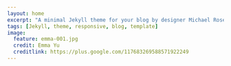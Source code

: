 ```yaml
---
layout: home
excerpt: "A minimal Jekyll theme for your blog by designer Michael Rose."
tags: [Jekyll, theme, responsive, blog, template]
image:
  feature: emma-001.jpg
  credit: Emma Yu
  creditlink: https://plus.google.com/117683269588571922249
---
```

